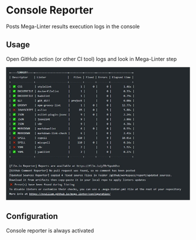 # Console Reporter

Posts Mega-Linter results execution logs in the console

## Usage

Open GitHub action (or other CI tool) logs and look in Mega-Linter step

![Screenshot](../assets/images/ConsoleReporter.jpg)

## Configuration

Console reporter is always activated

